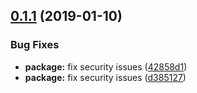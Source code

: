 ## [0.1.1](https://github.com/BBVAEngineering/ember-web-workers/compare/v0.1.0...v0.1.1) (2019-01-10)


### Bug Fixes

* **package:** fix security issues ([42858d1](https://github.com/BBVAEngineering/ember-web-workers/commit/42858d1))
* **package:** fix security issues ([d385127](https://github.com/BBVAEngineering/ember-web-workers/commit/d385127))
